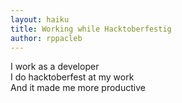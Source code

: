 ```yaml
---
layout: haiku
title: Working while Hacktoberfestig
author: rppacleb
---
```


I work as a developer<br>
I do hacktoberfest at my work<br>
And it made me more productive<br>